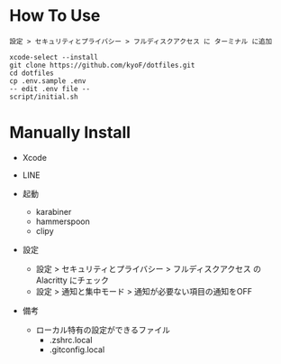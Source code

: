 # How To Use
```
設定 > セキュリティとプライバシー > フルディスクアクセス に ターミナル に追加
```
```
xcode-select --install
git clone https://github.com/kyoF/dotfiles.git
cd dotfiles
cp .env.sample .env
-- edit .env file --
script/initial.sh
```

# Manually Install
* Xcode
* LINE

* 起動
  * karabiner
  * hammerspoon
  * clipy

* 設定
  * 設定 > セキュリティとプライバシー > フルディスクアクセス の Alacritty にチェック
  * 設定 > 通知と集中モード > 通知が必要ない項目の通知をOFF
 
* 備考
  * ローカル特有の設定ができるファイル
    * .zshrc.local
    * .gitconfig.local

